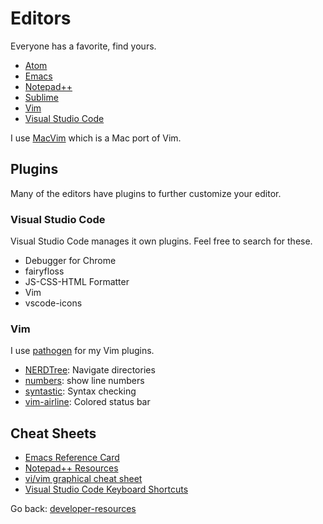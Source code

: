 # Editors

Everyone has a favorite, find yours.

+ [Atom](https://atom.io/)
+ [Emacs](https://www.gnu.org/software/emacs/)
+ [Notepad++](https://notepad-plus-plus.org/)
+ [Sublime](https://www.sublimetext.com/)
+ [Vim](http://www.vim.org/)
+ [Visual Studio Code](https://code.visualstudio.com/)

I use [MacVim](http://macvim-dev.github.io/macvim/) which is a Mac port of Vim.

## Plugins
Many of the editors have plugins to further customize your editor.

### Visual Studio Code
Visual Studio Code manages it own plugins. Feel free to search for these.

+ Debugger for Chrome
+ fairyfloss
+ JS-CSS-HTML Formatter
+ Vim
+ vscode-icons

### Vim
I use [pathogen](https://github.com/tpope/vim-pathogen) for my Vim plugins.

+ [NERDTree](https://github.com/scrooloose/nerdtree): Navigate directories
+ [numbers](https://github.com/myusuf3/numbers.vim): show line numbers
+ [syntastic](https://github.com/vim-syntastic/syntastic): Syntax checking
+ [vim-airline](https://github.com/vim-airline/vim-airline): Colored status bar

## Cheat Sheets
+ [Emacs Reference Card](https://www.gnu.org/software/emacs/refcards/pdf/refcard.pdf)
+ [Notepad++ Resources](https://notepad-plus-plus.org/resources.html)
+ [vi/vim graphical cheat sheet](http://www.viemu.com/a_vi_vim_graphical_cheat_sheet_tutorial.html)
+ [Visual Studio Code Keyboard Shortcuts](https://code.visualstudio.com/docs/getstarted/keybindings#_keyboard-shortcuts-reference)


Go back: [developer-resources](../README.md)